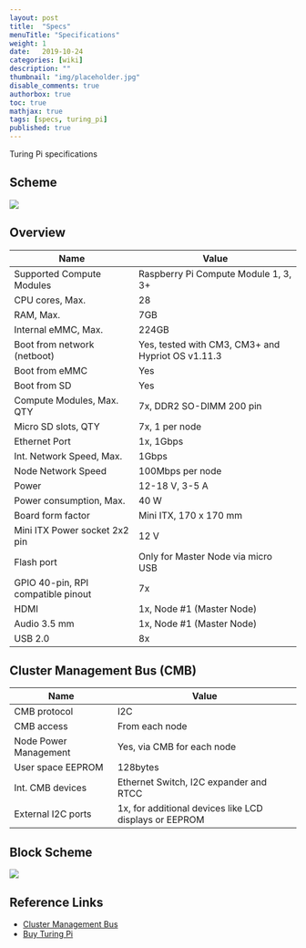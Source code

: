 ```yaml
---
layout: post
title:  "Specs"
menuTitle: "Specifications"
weight: 1
date:   2019-10-24
categories: [wiki]
description: ""
thumbnail: "img/placeholder.jpg"
disable_comments: true
authorbox: true
toc: true
mathjax: true
tags: [specs, turing_pi]
published: true
---
```


Turing Pi specifications

<!--more-->

## Scheme

![](https://turingpi.com/img/index-scheme.svg)

## Overview

| Name                                | Value                                    |
|-------------------------------------|------------------------------------------|
| Supported Compute Modules           | Raspberry Pi Compute Module 1, 3, 3+     |
| CPU cores, Max.                     | 28                                       |
| RAM, Max.                           | 7GB                                      |
| Internal eMMC, Max.                 | 224GB                                    |
| Boot from network (netboot)         | Yes, tested with CM3, CM3+ and Hypriot OS v1.11.3 |
| Boot from eMMC                      | Yes                                      |
| Boot from SD                        | Yes                                      |
| Compute Modules, Max. QTY           | 7x, DDR2 SO-DIMM 200 pin                 |
| Micro SD slots, QTY                 | 7x, 1 per node                           |
| Ethernet Port                       | 1x, 1Gbps                                |
| Int. Network Speed, Max.            | 1Gbps                                    |
| Node Network Speed                  | 100Mbps per node                         |
| Power                               | 12-18 V, 3-5 A                           |
| Power consumption, Max.             | 40 W                                     |
| Board form factor                   | Mini ITX, 170 x 170 mm                   |
| Mini ITX Power socket 2x2 pin       | 12 V                                     |
| Flash port                          | Only for Master Node via micro USB       |
| GPIO 40-pin, RPI compatible pinout  | 7x                                       |
| HDMI                                | 1x, Node #1 (Master Node)                |
| Audio 3.5 mm                        | 1x, Node #1 (Master Node)                |
| USB 2.0                             | 8x                                       |

## Cluster Management Bus (CMB)

| Name                                | Value                                                  |
|-------------------------------------|--------------------------------------------------------|
| CMB protocol                        | I2C                                                    |
| CMB access                          | From each node                                         |
| Node Power Management               | Yes, via CMB for each node                             |
| User space EEPROM                   | 128bytes                                               |
| Int. CMB devices                    | Ethernet Switch, I2C expander and RTCC                 |
| External I2C ports                  | 1x, for additional devices like LCD displays or EEPROM |

## Block Scheme

![](/images/turing_pi/turing_pi_block_schema.png)

## Reference Links

- [Cluster Management Bus](/turing_pi/children/i2c_cluster_bus/)
- [Buy Turing Pi](https://turingpi.com/preorder.html)
